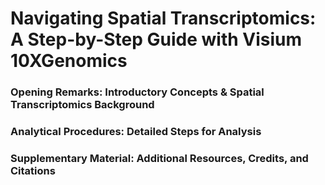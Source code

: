 # Navigating Spatial Transcriptomics: A Step-by-Step Guide with Visium 10XGenomics
### Opening Remarks: Introductory Concepts & Spatial Transcriptomics Background ###
### Analytical Procedures: Detailed Steps for Analysis ###
### Supplementary Material: Additional Resources, Credits, and Citations ###

